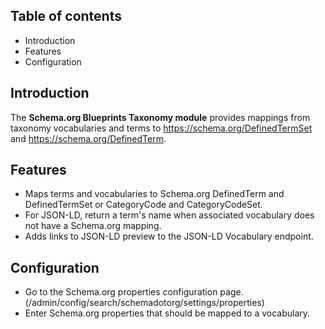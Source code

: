 Table of contents
-----------------

* Introduction
* Features
* Configuration


Introduction
------------

The **Schema.org Blueprints Taxonomy module** provides mappings from 
taxonomy vocabularies and terms to <https://schema.org/DefinedTermSet> 
and <https://schema.org/DefinedTerm>.


Features
--------

- Maps terms and vocabularies to Schema.org DefinedTerm and DefinedTermSet or
  CategoryCode and CategoryCodeSet. 
- For JSON-LD, return a term's name when associated vocabulary does not have a 
  Schema.org mapping.
- Adds links to JSON-LD preview to the JSON-LD Vocabulary endpoint. 

  
Configuration
-------------

- Go to the Schema.org properties configuration page.
  (/admin/config/search/schemadotorg/settings/properties)
- Enter Schema.org properties that should be mapped to a vocabulary.
